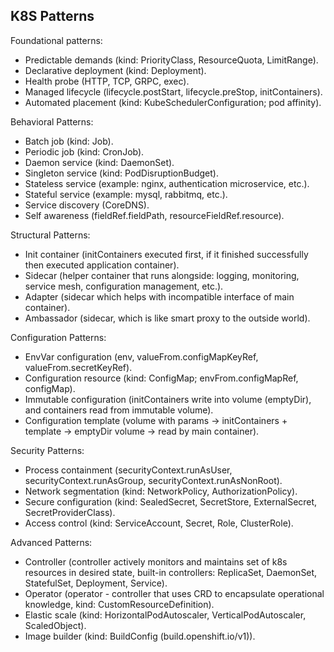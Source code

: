 K8S Patterns
-

Foundational patterns:
* Predictable demands (kind: PriorityClass, ResourceQuota, LimitRange).
* Declarative deployment (kind: Deployment).
* Health probe (HTTP, TCP, GRPC, exec).
* Managed lifecycle (lifecycle.postStart, lifecycle.preStop, initContainers).
* Automated placement (kind: KubeSchedulerConfiguration; pod affinity).

Behavioral Patterns:
* Batch job (kind: Job).
* Periodic job (kind: CronJob).
* Daemon service (kind: DaemonSet).
* Singleton service (kind: PodDisruptionBudget).
* Stateless service (example: nginx, authentication microservice, etc.).
* Stateful service (example: mysql, rabbitmq, etc.).
* Service discovery (CoreDNS).
* Self awareness (fieldRef.fieldPath, resourceFieldRef.resource).

Structural Patterns:
* Init container (initContainers executed first, if it finished successfully then executed application container).
* Sidecar (helper container that runs alongside: logging, monitoring, service mesh, configuration management, etc.).
* Adapter (sidecar which helps with incompatible interface of main container).
* Ambassador (sidecar, which is like smart proxy to the outside world).

Configuration Patterns:
* EnvVar configuration (env, valueFrom.configMapKeyRef, valueFrom.secretKeyRef).
* Configuration resource (kind: ConfigMap; envFrom.configMapRef, configMap).
* Immutable configuration (initContainers write into volume (emptyDir), and containers read from immutable volume).
* Configuration template (volume with params -> initContainers + template -> emptyDir volume -> read by main container).

Security Patterns:
* Process containment (securityContext.runAsUser, securityContext.runAsGroup, securityContext.runAsNonRoot).
* Network segmentation (kind: NetworkPolicy, AuthorizationPolicy).
* Secure configuration (kind: SealedSecret, SecretStore, ExternalSecret, SecretProviderClass).
* Access control (kind: ServiceAccount, Secret, Role, ClusterRole).

Advanced Patterns:
* Controller (controller actively monitors and maintains set of k8s resources in desired state, built-in controllers: ReplicaSet, DaemonSet, StatefulSet, Deployment, Service).
* Operator (operator - controller that uses CRD to encapsulate operational knowledge, kind: CustomResourceDefinition).
* Elastic scale (kind: HorizontalPodAutoscaler, VerticalPodAutoscaler, ScaledObject).
* Image builder (kind: BuildConfig (build.openshift.io/v1)).
